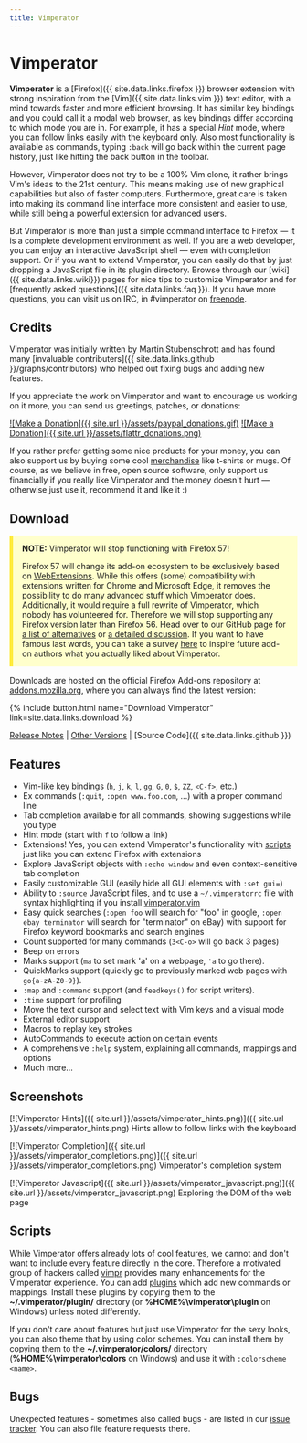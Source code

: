 ```yaml
---
title: Vimperator
---
```


# Vimperator

**Vimperator** is a [Firefox]({{ site.data.links.firefox }}) browser extension
with strong inspiration from the [Vim]({{ site.data.links.vim }}) text editor,
with a mind towards faster and more efficient browsing.
It has similar key bindings and you could call it a modal web browser,
as key bindings differ according to which mode you are in.
For example, it has a special *Hint* mode,
where you can follow links easily with the keyboard only.
Also most functionality is available as commands,
typing `:back` will go back within the current page history,
just like hitting the back button in the toolbar.

However, Vimperator does not try to be a 100% Vim clone,
it rather brings Vim's ideas to the 21st century.
This means making use of new graphical capabilities but also of faster computers.
Furthermore, great care is taken into making its command line interface more
consistent and easier to use,
while still being a powerful extension for advanced users.

But Vimperator is more than just a simple command interface to Firefox —
it is a complete development environment as well.
If you are a web developer, you can enjoy an interactive JavaScript shell —
even with completion support.
Or if you want to extend Vimperator,
you can easily do that by just dropping a JavaScript file in its plugin
directory. Browse through our [wiki]({{ site.data.links.wiki}}) pages for nice
tips to customize Vimperator and for
[frequently asked questions]({{ site.data.links.faq }}).
If you have more questions, you can visit us on IRC,
in #vimperator on [freenode](http://www.freenode.net/).

## Credits

Vimperator was initially written by Martin Stubenschrott and has found many
[invaluable contributers]({{ site.data.links.github }}/graphs/contributors)
who helped out fixing bugs and adding new features. 

If you appreciate the work on Vimperator and want to encourage us working on it
more, you can send us greetings, patches, or donations:

[![Make a Donation]({{ site.url }}/assets/paypal_donations.gif)](https://www.paypal.com/cgi-bin/webscr?cmd=_s-xclick&hosted_button_id=8323006)
[![Make a Donation]({{ site.url }}/assets/flattr_donations.png)](http://flattr.com/thing/146785/Vimperator)

If you rather prefer getting some nice products for your money,
you can also support us by buying some cool
[merchandise](http://www.zazzle.com/maxauthority*) like t-shirts or mugs.
Of course, as we believe in free, open source software,
only support us financially if you really like Vimperator and the money doesn't
hurt — otherwise just use it, recommend it and like it :) 

## Download

<div style="background-color: #ffffcc;; border-left: 6px solid #ffeb3b; padding: 0.01em 16px; margin-top: 16px; margin-bottom: 16px">
<p>
<b>NOTE:</b> Vimperator will stop functioning with Firefox 57!
</p>
<p>
Firefox 57 will change its add-on ecosystem to be exclusively based on <a
href="https://blog.mozilla.org/addons/2016/11/23/add-ons-in-2017/">WebExtensions</a>.
While this offers (some) compatibility with extensions written for Chrome and
Microsoft Edge, it removes the possibility to do many advanced stuff which
Vimperator does. Additionally, it would require a full rewrite of Vimperator,
which nobody has volunteered for. Therefore we will stop supporting any Firefox
version later than Firefox 56. Head over to our GitHub page for <a
href="https://github.com/vimperator/vimperator-labs#end-of-life-and-alternatives">a
list of alternatives</a> or <a
href="https://github.com/vimperator/vimperator-labs/issues/705">a detailed
discussion</a>.
If you want to have famous last words, you can take a survey <a
href="https://docs.google.com/forms/d/e/1FAIpQLSfTvWhTWbWAWpbbeoVM_RkDEQV6dqp4YL9Gt77gNkQHN4pTZA/formResponse">here</a>
to inspire future add-on authors what you actually liked about Vimperator.
</p>
</div>


Downloads are hosted on the official Firefox Add-ons repository at
[addons.mozilla.org](https://addons.mozilla.org/en-US/firefox/addon/vimperator/),
where you can always find the latest version:

{% include button.html name="Download Vimperator" link=site.data.links.download %}

[Release Notes](https://raw.githubusercontent.com/vimperator/vimperator-labs/master/vimperator/NEWS) |
[Other Versions](https://addons.mozilla.org/en-US/firefox/addon/vimperator/versions/) |
[Source Code]({{ site.data.links.github }})

## Features

- Vim-like key bindings (`h`, `j`, `k`, `l`, `gg`, `G`, `0`, `$`, `ZZ`, `<C-f>`, etc.)
- Ex commands (`:quit`, `:open www.foo.com`, ...) with a proper command line
- Tab completion available for all commands, showing suggestions while you type
- Hint mode (start with `f` to follow a link)
- Extensions! Yes, you can extend Vimperator's functionality with [scripts](http://vimpr.github.io/) just like you can extend Firefox with extensions
- Explore JavaScript objects with `:echo window` and even context-sensitive tab completion
- Easily customizable GUI (easily hide all GUI elements with `:set gui=`)
- Ability to `:source` JavaScript files, and to use a `~/.vimperatorrc` file with syntax highlighting if you install [vimperator.vim](https://github.com/vimperator/vimperator.vim)
- Easy quick searches (`:open foo` will search for "foo" in google, `:open ebay terminator` will search for "terminator" on eBay) with support for Firefox keyword bookmarks and search engines
- Count supported for many commands (`3<C-o>` will go back 3 pages)
- Beep on errors
- Marks support (`ma` to set mark 'a' on a webpage, `'a` to go there).
- QuickMarks support (quickly go to previously marked web pages with `go{a-zA-Z0-9}`).
- `:map` and `:command` support (and `feedkeys()` for script writers).
- `:time` support for profiling
- Move the text cursor and select text with Vim keys and a visual mode
- External editor support
- Macros to replay key strokes
- AutoCommands to execute action on certain events
- A comprehensive `:help` system, explaining all commands, mappings and options
- Much more...

## Screenshots

[![Vimperator Hints]({{ site.url }}/assets/vimperator_hints.png)]({{ site.url }}/assets/vimperator_hints.png)
Hints allow to follow links with the keyboard

[![Vimperator Completion]({{ site.url }}/assets/vimperator_completions.png)]({{ site.url }}/assets/vimperator_completions.png)
Vimperator's completion system 

[![Vimperator Javascript]({{ site.url }}/assets/vimperator_javascript.png)]({{ site.url }}/assets/vimperator_javascript.png)
Exploring the DOM of the web page

## Scripts

While Vimperator offers already lots of cool features,
we cannot and don't want to include every feature directly in the core.
Therefore a motivated group of hackers called [vimpr](http://vimpr.github.io/)
provides many enhancements for the Vimperator experience.
You can add [plugins](https://github.com/vimpr/vimperator-plugins) which add
new commands or mappings.
Install these plugins by copying them to the **~/.vimperator/plugin/**
directory (or **%HOME%\vimperator\plugin** on Windows) unless noted differently.

If you don't care about features but just use Vimperator for the sexy looks,
you can also theme that by using color schemes.
You can install them by copying them to the **~/.vimperator/colors/** directory
(**%HOME%\vimperator\colors** on Windows) and use it with `:colorscheme <name>`.

## Bugs

Unexpected features - sometimes also called bugs - are listed in our
[issue tracker](https://github.com/vimperator/vimperator-labs/issues).
You can also file feature requests there.

